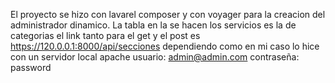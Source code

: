 El proyecto se hizo con lavarel composer y con voyager para la creacion del administrador dinamico. 
La tabla en la se hacen los servicios es la de categorias 
el link tanto para el get y el post es https://120.0.0.1:8000/api/secciones dependiendo como en mi caso lo hice con un servidor local apache
usuario: admin@admin.com
contraseña: password

